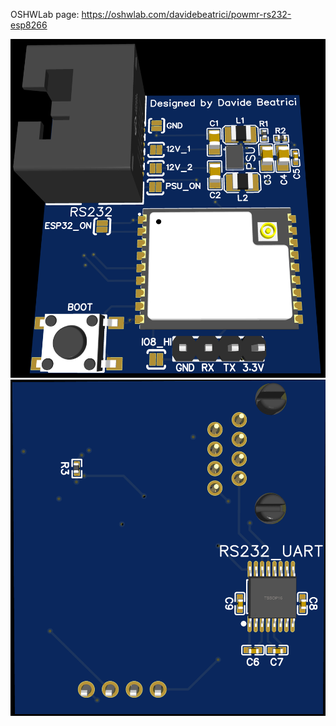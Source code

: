 OSHWLab page: https://oshwlab.com/davidebeatrici/powmr-rs232-esp8266

![Top layer](pcb_top.png)
![Bottom layer](pcb_bottom.png)
